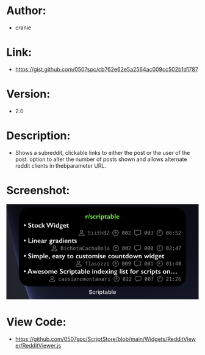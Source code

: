 # Author: 
- cranie
# Link:
- https://gist.github.com/0507spc/cb762e62e5a2564ac009cc502b1d1787
# Version:
- 2.0
# Description:
- Shows a subreddit, clickable links to either the post or the user of the post. option to alter the number of posts shown and  allows alternate reddit clients in thebparameter URL.
# Screenshot:
![Medium Widget](https://github.com/0507spc/ScriptStore/blob/main/Widgets/RedditViewer/medium.png?raw=true)
# View Code:
- https://github.com/0507spc/ScriptStore/blob/main/Widgets/RedditViewer/RedditViewer.js
